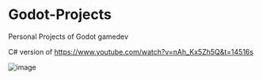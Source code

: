 # Godot-Projects
Personal Projects of Godot gamedev

C# version of https://www.youtube.com/watch?v=nAh_Kx5Zh5Q&t=14516s

![image](https://github.com/kevinyippp/Godot-Projects/assets/104419343/d0e49db9-08e2-4f1f-b00f-d590ef1325c6)

